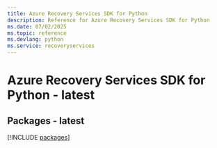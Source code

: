 ```yaml
---
title: Azure Recovery Services SDK for Python
description: Reference for Azure Recovery Services SDK for Python
ms.date: 07/02/2025
ms.topic: reference
ms.devlang: python
ms.service: recoveryservices
---
```

# Azure Recovery Services SDK for Python - latest
## Packages - latest
[!INCLUDE [packages](recovery-services-index.md)]